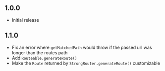 ## 1.0.0

* Initial release

## 1.1.0

* Fix an error where `getMatchedPath` would throw if the passed url was longer than the routes path
* Add `Routeable.generateRoute()`
* Make the `Route` returned by `StrongRouter.generateRoute()` customizable
